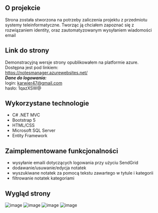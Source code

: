 ## O projekcie
Strona została stworzona na potrzeby zaliczenia projektu z przedmiotu systemy teleinformatyczne. Tworząc ją chciałem zapoznać się z rozwiązaniem identity, oraz zautomatyzowanym wysyłaniem wiadomości email
## Link do strony
Demonstracyjną wersje strony opublikowałem na platformie azure. Dostępna jest pod linkiem:  
https://notesmanager.azurewebsites.net/  
***Dane do logowania:***  
login: karwier47@gmail.com  
hasło: 1qazXSW@  

## Wykorzystane technologie
- C# .NET MVC
- Bootstrap 5
- HTML/CSS
- Microsoft SQL Server
- Entity Framework

## Zaimplementowane funkcjonalności
- wysyłanie emaili dotyczących logowania przy użyciu SendGrid
- dodawanie/usuwanie/edycja notatek
- wyszukiwane notatek za pomocą tekstu zawartego w tytule i kategorii
- filtrowanie notatek kategoriami

## Wygląd strony
![image](https://user-images.githubusercontent.com/80482388/227708661-53bbec7b-d0ac-4d3f-aba2-bb6afcbdc177.png)
![image](https://user-images.githubusercontent.com/80482388/227708669-caee0a5a-49f4-43d6-afb3-302b307b4935.png)
![image](https://user-images.githubusercontent.com/80482388/227708696-51ee94fa-eadb-4a90-a533-2a2bbb17a0e5.png)
![image](https://user-images.githubusercontent.com/80482388/227708716-0fee8e5e-23ff-419a-887c-a3b48af81455.png)




